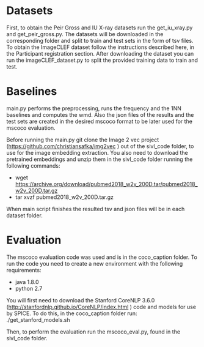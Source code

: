  
# Datasets

First, to obtain the Peir Gross and IU X-ray datasets run the get_iu_xray.py and get_peir_gross.py. The datasets will be downloaded in the corresponding folder 
and split to train and test sets in the form of tsv files.
To obtain the ImageCLEF dataset follow the instructions described here, in the Participant registration section. 
After downloading the dataset you can run the imageCLEF_dataset.py to split the provided training data to train and test.

# Baselines

main.py performs the preprocessing, runs the frequency and the 1NN baselines and computes the wmd.
Also the json files of the results and the test sets are created in the desired mscoco format to be later used for the mscoco evaluation.

Before running the main.py git clone the Image 2 vec project (https://github.com/christiansafka/img2vec ) out of the sivl_code folder, to use for the image embedding extraction. 
You also need to download the pretrained embeddings and unzip them in the sivl_code folder running the following commands:
- wget https://archive.org/download/pubmed2018_w2v_200D.tar/pubmed2018_w2v_200D.tar.gz
- tar xvzf pubmed2018_w2v_200D.tar.gz

When main script finishes the resulted tsv and json files will be in each dataset folder.

# Εvaluation

The mscoco evaluation code was used and is in the coco_caption folder. To run the code you need to create a new environment with the following requirements:
- java 1.8.0
- python 2.7

You will first need to download the Stanford CoreNLP 3.6.0 (http://stanfordnlp.github.io/CoreNLP/index.html ) code and models for use by SPICE. 
To do this, in the coco_caption folder run: ./get_stanford_models.sh

Then, to perform the evaluation run the mscoco_eval.py, found in the sivl_code folder.
